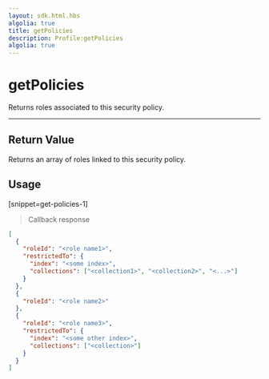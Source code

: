 ```yaml
---
layout: sdk.html.hbs
algolia: true
title: getPolicies
description: Profile:getPolicies
algolia: true
---
```

  

# getPolicies
Returns roles associated to this security policy.

---

## Return Value

Returns an array of roles linked to this security policy.

## Usage

[snippet=get-policies-1]
> Callback response

```json
[
  {
    "roleId": "<role name1>",
    "restrictedTo": {
      "index": "<some index>",
      "collections": ["<collection1>", "<collection2>", "<...>"]
    }
  },
  {
    "roleId": "<role name2>"
  },
  {
    "roleId": "<role name3>",
    "restrictedTo": {
      "index": "<some other index>",
      "collections": ["<collection>"]
    }
  }
]
```